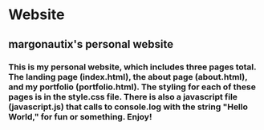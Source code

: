 # Website
## margonautix's personal website
### This is my personal website, which includes three pages total. The landing page (index.html), the about page (about.html), and my portfolio (portfolio.html). The styling for each of these pages is in the style.css file. There is also a javascript file (javascript.js) that calls to console.log with the string "Hello World," for fun or something. Enjoy!
